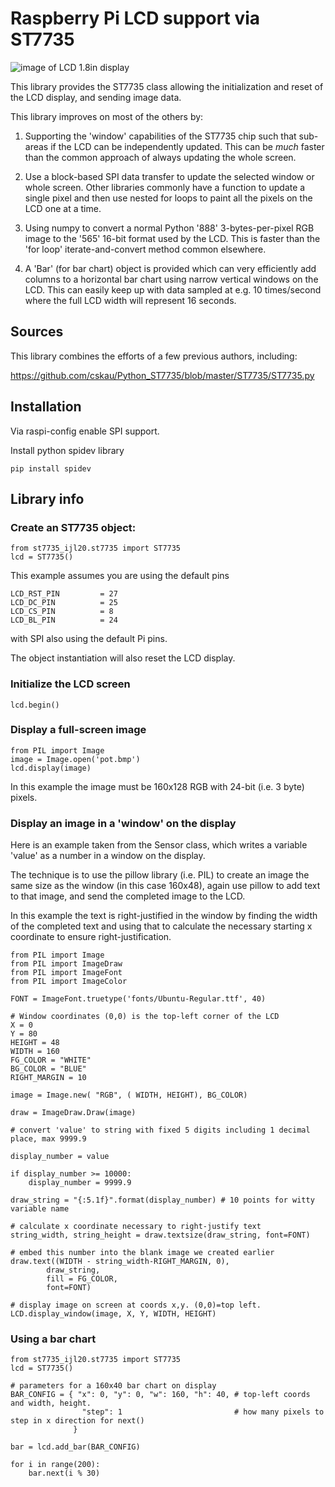 # Raspberry Pi LCD support via ST7735

![image of LCD 1.8in display](../../images/lcd_1.8in_128x160.jpg)

This library provides the ST7735 class allowing the initialization and reset of the LCD display, and
sending image data.

This library improves on most of the others by:

1. Supporting the 'window' capabilities of the ST7735 chip such that sub-areas if the LCD can be independently
updated. This can be *much* faster than the common approach of always updating the whole screen.

2. Use a block-based SPI data transfer to update the selected window or whole screen. Other libraries commonly
have a function to update a single pixel and then use nested for loops to paint all the pixels on the LCD one
at a time.

3. Using numpy to convert a normal Python '888' 3-bytes-per-pixel RGB image to the '565' 16-bit format used by
the LCD. This is faster than the 'for loop' iterate-and-convert method common elsewhere.

4. A 'Bar' (for bar chart) object is provided which can very efficiently add columns to a horizontal bar chart using
narrow vertical windows on the LCD. This can easily keep up with data sampled at e.g. 10 times/second where the
full LCD width will represent 16 seconds.


## Sources

This library combines the efforts of a few previous authors, including:

https://github.com/cskau/Python_ST7735/blob/master/ST7735/ST7735.py


## Installation

Via raspi-config enable SPI support.

Install python spidev library

```pip install spidev```

## Library info

### Create an ST7735 object:

```
from st7735_ijl20.st7735 import ST7735
lcd = ST7735()
```
This example assumes you are using the default pins
```
LCD_RST_PIN         = 27
LCD_DC_PIN          = 25
LCD_CS_PIN          = 8
LCD_BL_PIN          = 24
```
with SPI also using the default Pi pins.

The object instantiation will also reset the LCD display.

### Initialize the LCD screen

```
lcd.begin()
```

### Display a full-screen image

```
from PIL import Image
image = Image.open('pot.bmp')
lcd.display(image)
```
In this example the image must be 160x128 RGB with 24-bit (i.e. 3 byte) pixels.

### Display an image in a 'window' on the display

Here is an example taken from the Sensor class, which writes a variable 'value' as a number
in a window on the display.

The technique is to use the pillow library (i.e. PIL) to create an image the same size as the window (in
this case 160x48), again use pillow to add text to that image, and send the completed image to the LCD.

In this example the text is right-justified in the window by finding the width of the completed text and
using that to calculate the necessary starting x coordinate to ensure right-justification.

```
from PIL import Image
from PIL import ImageDraw
from PIL import ImageFont
from PIL import ImageColor

FONT = ImageFont.truetype('fonts/Ubuntu-Regular.ttf', 40)

# Window coordinates (0,0) is the top-left corner of the LCD
X = 0
Y = 80
HEIGHT = 48
WIDTH = 160
FG_COLOR = "WHITE"
BG_COLOR = "BLUE"
RIGHT_MARGIN = 10

image = Image.new( "RGB", ( WIDTH, HEIGHT), BG_COLOR)

draw = ImageDraw.Draw(image)

# convert 'value' to string with fixed 5 digits including 1 decimal place, max 9999.9

display_number = value

if display_number >= 10000:
    display_number = 9999.9

draw_string = "{:5.1f}".format(display_number) # 10 points for witty variable name

# calculate x coordinate necessary to right-justify text
string_width, string_height = draw.textsize(draw_string, font=FONT)

# embed this number into the blank image we created earlier
draw.text((WIDTH - string_width-RIGHT_MARGIN, 0),
        draw_string,
        fill = FG_COLOR,
        font=FONT)

# display image on screen at coords x,y. (0,0)=top left.
LCD.display_window(image, X, Y, WIDTH, HEIGHT)
```

### Using a bar chart

```
from st7735_ijl20.st7735 import ST7735
lcd = ST7735()

# parameters for a 160x40 bar chart on display
BAR_CONFIG = { "x": 0, "y": 0, "w": 160, "h": 40, # top-left coords and width, height.
                "step": 1                         # how many pixels to step in x direction for next()
              }

bar = lcd.add_bar(BAR_CONFIG)

for i in range(200):
    bar.next(i % 30)

```
